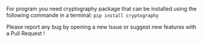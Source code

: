 For program you need cryptography package that can be installed using the following commande in a terminal:
`pip install cryptography`

Please report any bug by opening a new Issue or suggest new features with a Pull Request !
